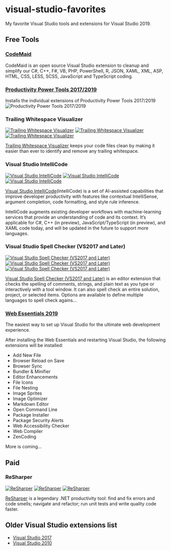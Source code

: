 # visual-studio-favorites

My favorite Visual Studio tools and extensions for Visual Studio 2019.

## Free Tools

### [CodeMaid](https://marketplace.visualstudio.com/items?itemName=SteveCadwallader.CodeMaid)
CodeMaid is an open source Visual Studio extension to cleanup and simplify our C#, C++, F#, VB, PHP, PowerShell, R, JSON, XAML, XML, ASP, HTML, CSS, LESS, SCSS, JavaScript and TypeScript coding.

### [Productivity Power Tools 2017/2019](https://marketplace.visualstudio.com/items?itemName=VisualStudioPlatformTeam.ProductivityPowerPack2017)
Installs the individual extensions of Productivity Power Tools 2017/2019
![Productivity Power Tools 2017/2019](https://visualstudioplatformteam.gallerycdn.vsassets.io/extensions/visualstudioplatformteam/productivitypowerpack2017/16.0/1543238163603/250957/1/PPT-Installer.PNG)

### Trailing Whitespace Visualizer

[![Trailing Whitespace Visualizer](https://vsmarketplacebadge.apphb.com/version-short/MadsKristensen.TrailingWhitespaceVisualizer.svg)](https://marketplace.visualstudio.com/items?itemName=MadsKristensen.TrailingWhitespaceVisualizer)
[![Trailing Whitespace Visualizer](https://vsmarketplacebadge.apphb.com/installs-short/MadsKristensen.TrailingWhitespaceVisualizer.svg)](https://marketplace.visualstudio.com/items?itemName=MadsKristensen.TrailingWhitespaceVisualizer)
[![Trailing Whitespace Visualizer](https://vsmarketplacebadge.apphb.com/rating-short/MadsKristensen.TrailingWhitespaceVisualizer.svg)](https://marketplace.visualstudio.com/items?itemName=MadsKristensen.TrailingWhitespaceVisualizer)

[Trailing Whitespace Visualizer](https://marketplace.visualstudio.com/items?itemName=MadsKristensen.TrailingWhitespaceVisualizer) keeps your code files clean by making it easier than ever to identify and remove any trailing whitespace.

### Visual Studio IntelliCode

[![Visual Studio IntelliCode](https://vsmarketplacebadge.apphb.com/version-short/VisualStudioExptTeam.VSIntelliCode.svg)](https://marketplace.visualstudio.com/items?itemName=VisualStudioExptTeam.VSIntelliCode)
[![Visual Studio IntelliCode](https://vsmarketplacebadge.apphb.com/installs-short/VisualStudioExptTeam.VSIntelliCode.svg)](https://marketplace.visualstudio.com/items?itemName=VisualStudioExptTeam.VSIntelliCode)
[![Visual Studio IntelliCode](https://vsmarketplacebadge.apphb.com/rating-short/VisualStudioExptTeam.VSIntelliCode.svg)](https://marketplace.visualstudio.com/items?itemName=VisualStudioExptTeam.VSIntelliCode)

[Visual Studio IntelliCode](https://marketplace.visualstudio.com/items?itemName=VisualStudioExptTeam.VSIntelliCode)(IntelliCode) is a set of AI-assisted capabilities that improve developer productivity with features like contextual IntelliSense, argument completion, code formatting, and style rule inference.

IntelliCode augments existing developer workflows with machine-learning services that provide an understanding of code and its context. It’s applicable for C#, C++ (in preview), JavaScript/TypeScript (in preview), and XAML code today, and will be updated in the future to support more languages.

### Visual Studio Spell Checker (VS2017 and Later)

[![Visual Studio Spell Checker (VS2017 and Later)](https://vsmarketplacebadge.apphb.com/version-short/EWoodruff.VisualStudioSpellCheckerVS2017andLater.svg)](https://marketplace.visualstudio.com/items?itemName=EWoodruff.VisualStudioSpellCheckerVS2017andLater)
[![Visual Studio Spell Checker (VS2017 and Later)](https://vsmarketplacebadge.apphb.com/installs-short/EWoodruff.VisualStudioSpellCheckerVS2017andLater.svg)](https://marketplace.visualstudio.com/items?itemName=EWoodruff.VisualStudioSpellCheckerVS2017andLater)
[![Visual Studio Spell Checker (VS2017 and Later)](https://vsmarketplacebadge.apphb.com/rating-short/EWoodruff.VisualStudioSpellCheckerVS2017andLater.svg)](https://marketplace.visualstudio.com/items?itemName=EWoodruff.VisualStudioSpellCheckerVS2017andLater)

[Visual Studio Spell Checker (VS2017 and Later)](https://marketplace.visualstudio.com/items?itemName=EWoodruff.VisualStudioSpellCheckerVS2017andLater) is an editor extension that checks the spelling of comments, strings, and plain text as you type or interactively with a tool window. It can also spell check an entire solution, project, or selected items. Options are available to define multiple languages to spell check agains...

### [Web Essentials 2019](https://marketplace.visualstudio.com/items?itemName=MadsKristensen.WebEssentials2019)
The easiest way to set up Visual Studio for the ultimate web development experience.

After installing the Web Essentials and restarting Visual Studio, the following extensions will be installed:

- Add New File
- Browser Reload on Save
- Browser Sync
- Bundler & Minifier
- Editor Enhancements
- File Icons
- File Nesting
- Image Sprites
- Image Optimizer
- Markdown Editor
- Open Command Line
- Package Installer
- Package Security Alerts
- Web Accessibility Checker
- Web Compiler
- ZenCoding

More is coming...

## Paid

### ReSharper

[![ReSharper](https://vsmarketplacebadge.apphb.com/version-short/JetBrains.ReSharper.svg)](https://marketplace.visualstudio.com/items?itemName=JetBrains.ReSharper)
[![ReSharper](https://vsmarketplacebadge.apphb.com/installs-short/JetBrains.ReSharper.svg)](https://marketplace.visualstudio.com/items?itemName=JetBrains.ReSharper)
[![ReSharper](https://vsmarketplacebadge.apphb.com/rating-short/JetBrains.ReSharper.svg)](https://marketplace.visualstudio.com/items?itemName=JetBrains.ReSharper)

[ReSharper](https://marketplace.visualstudio.com/items?itemName=JetBrains.ReSharper) is a legendary .NET productivity tool: find and fix errors and code smells; navigate and refactor; run unit tests and write quality code faster.

## Older Visual Studio extensions list

- [Visual Studio 2017](VS2017.md)
- [Visual Studio 2010](VS2010.md)
